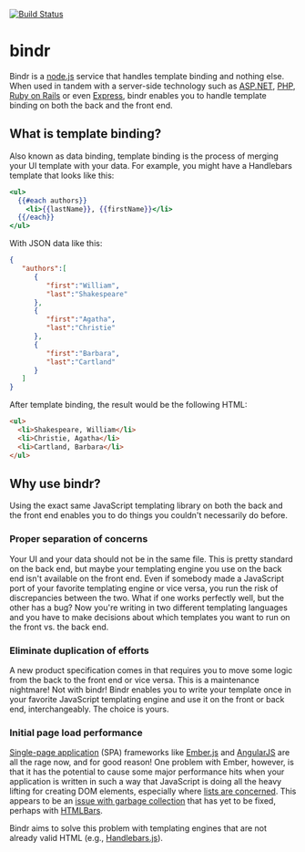 ﻿[![Build Status][]](http://travis-ci.org/jedmao/bindr)

# bindr
Bindr is a [node.js][] service that handles template binding and nothing else.
When used in tandem with a server-side technology such as [ASP.NET][], [PHP][],
[Ruby on Rails][] or even [Express][], bindr enables you to handle template
binding on both the back and the front end.

## What is template binding?
Also known as data binding, template binding is the process of merging your UI
template with your data. For example, you might have a Handlebars template that
looks like this:

```hbs
<ul>
  {{#each authors}}
    <li>{{lastName}}, {{firstName}}</li>
  {{/each}}
</ul>
```

With JSON data like this:
```json
{
   "authors":[
      {
         "first":"William",
         "last":"Shakespeare"
      },
      {
         "first":"Agatha",
         "last":"Christie"
      },
      {
         "first":"Barbara",
         "last":"Cartland"
      }
   ]
}
```

After template binding, the result would be the following HTML:

```html
<ul>
  <li>Shakespeare, William</li>
  <li>Christie, Agatha</li>
  <li>Cartland, Barbara</li>
</ul>
```

## Why use bindr?
Using the exact same JavaScript templating library on both the back and the
front end enables you to do things you couldn't necessarily do before.

### Proper separation of concerns
Your UI and your data should not be in the same file. This is pretty standard
on the back end, but maybe your templating engine you use on the back end isn't
available on the front end. Even if somebody made a JavaScript port of your
favorite templating engine or vice versa, you run the risk of discrepancies
between the two. What if one works perfectly well, but the other has a bug? Now
you're writing in two different templating languages and you have to make
decisions about which templates you want to run on the front vs. the back end.

### Eliminate duplication of efforts
A new product specification comes in that requires you to move some logic from
the back to the front end or vice versa. This is a maintenance nightmare! Not
with bindr! Bindr enables you to write your template once in your favorite
JavaScript templating engine and use it on the front or back end,
interchangeably. The choice is yours.

### Initial page load performance
[Single-page application][] (SPA) frameworks like [Ember.js][] and [AngularJS][]
are all the rage now, and for good reason! One problem with Ember, however, is
that it has the potential to cause some major performance hits when your
application is written in such a way that JavaScript is doing all the heavy
lifting for creating DOM elements, especially where [lists are concerned][].
This appears to be an [issue with garbage collection][] that has yet to be
fixed, perhaps with [HTMLBars][].

Bindr aims to solve this problem with templating engines that are not already
valid HTML (e.g., [Handlebars.js][]).


[Build Status]: https://secure.travis-ci.org/jedmao/bindr.png?branch=master
[node.js]: http://nodejs.org/
[ASP.NET]: http://www.asp.net/
[PHP]: http://www.php.net/
[Ruby on Rails]: http://rubyonrails.org/
[Express]: http://expressjs.com/
[Single-page application]: http://en.wikipedia.org/wiki/Single-page_application
[Ember.js]: http://emberjs.com/
[AngularJS]: http://angularjs.org/
[lists are concerned]: http://discuss.emberjs.com/t/ember-is-very-slow-at-rendering-lists/1643
[issue with garbage collection]: http://discuss.emberjs.com/t/view-rendering-performance-ember-v-angular/1897
[HTMLBars]: https://github.com/tildeio/htmlbars
[Handlebars.js]: http://handlebarsjs.com/
